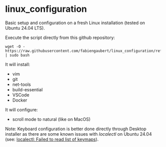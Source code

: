 # linux_configuration

Basic setup and configuration on a fresh Linux installation (tested on Ubuntu 24.04 LTS).


Execute the script directly from this github repository:

```
wget -O - https://raw.githubusercontent.com/fabiengaubert/linux_configuration/refs/heads/main/linux_configuration.sh | sudo bash
```


It will install:
- vim
- git
- net-tools
- build-essential
- VSCode
- Docker

It will configure:
- scroll mode to natural (like on MacOS)


Note:
Keyboard configuration is better done directly through Desktop installer as there are some known issues with *localectl* on Ubuntu 24.04 (see: [localectl: Failed to read list of keymaps](https://www.claudiokuenzler.com/blog/1257/how-to-fix-missing-keymaps-debian-ubuntu-localectl-failed-read-list)).


